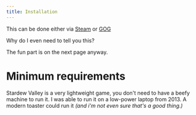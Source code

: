 ```yaml
---
title: Installation
---
```

This can be done either via [Steam](https://store.steampowered.com/app/413150/Stardew_Valley/) or [GOG](https://www.gog.com/en/game/stardew_valley)

Why do I even need to tell you this? 

The fun part is on the next page anyway. 

# Minimum requirements
Stardew Valley is a very lightweight game, you don't need to have a beefy machine to run it. I was able to run it on a low-power laptop from 2013. A modern toaster could run it *(and i'm not even sure that's a good thing.)*
